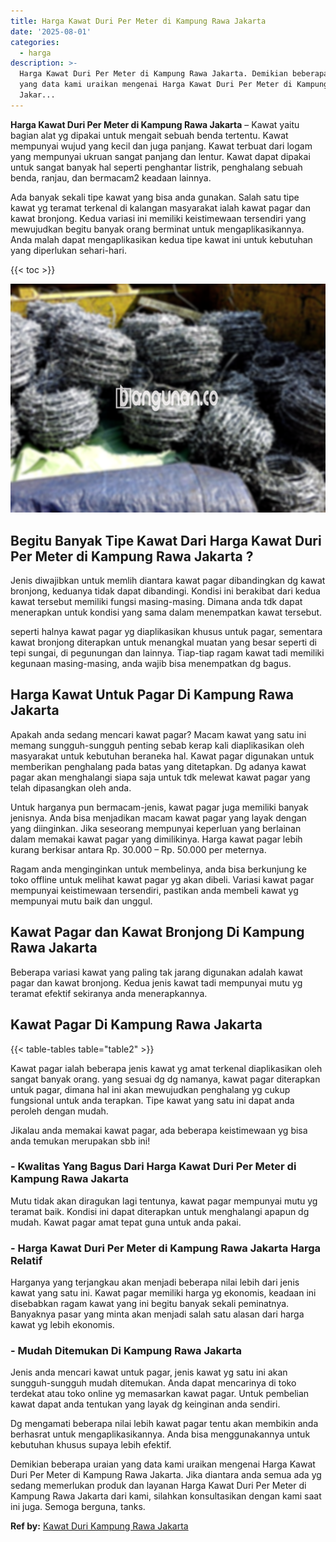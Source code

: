 ```yaml
---
title: Harga Kawat Duri Per Meter di Kampung Rawa Jakarta
date: '2025-08-01'
categories:
  - harga
description: >-
  Harga Kawat Duri Per Meter di Kampung Rawa Jakarta. Demikian beberapa uraian
  yang data kami uraikan mengenai Harga Kawat Duri Per Meter di Kampung Rawa
  Jakar...
---
```


**Harga Kawat Duri Per Meter di Kampung Rawa Jakarta** – Kawat yaitu bagian alat yg dipakai untuk mengait sebuah benda tertentu. Kawat mempunyai wujud yang kecil dan juga panjang. Kawat terbuat dari logam yang mempunyai ukruan sangat panjang dan lentur. Kawat dapat dipakai untuk sangat banyak hal seperti penghantar listrik, penghalang sebuah benda, ranjau, dan bermacam2 keadaan lainnya.

Ada banyak sekali tipe kawat yang bisa anda gunakan. Salah satu tipe kawat yg teramat terkenal di kalangan masyarakat ialah kawat pagar dan kawat bronjong. Kedua variasi ini memiliki keistimewaan tersendiri yang mewujudkan begitu banyak orang berminat untuk mengaplikasikannya. Anda malah dapat mengaplikasikan kedua tipe kawat ini untuk kebutuhan yang diperlukan sehari-hari.

{{< toc >}}

![Harga Kawat Duri Per Meter di Kampung Rawa Jakarta](/images/jual-kawat-murah28.png)

## Begitu Banyak Tipe Kawat Dari Harga Kawat Duri Per Meter di Kampung Rawa Jakarta ?

Jenis diwajibkan untuk memlih diantara kawat pagar dibandingkan dg kawat bronjong, keduanya tidak dapat dibandingi. Kondisi ini berakibat dari kedua kawat tersebut memiliki fungsi masing-masing. Dimana anda tdk dapat menerapkan untuk kondisi yang sama dalam menempatkan kawat tersebut.

seperti halnya kawat pagar yg diaplikasikan khusus untuk pagar, sementara kawat bronjong diterapkan untuk menangkal muatan yang besar seperti di tepi sungai, di pegunungan dan lainnya. Tiap-tiap ragam kawat tadi memiliki kegunaan masing-masing, anda wajib bisa menempatkan dg bagus.

## Harga Kawat Untuk Pagar Di Kampung Rawa Jakarta

Apakah anda sedang mencari kawat pagar? Macam kawat yang satu ini memang sungguh-sungguh penting sebab kerap kali diaplikasikan oleh masyarakat untuk kebutuhan beraneka hal. Kawat pagar digunakan untuk memberikan penghalang pada batas yang ditetapkan. Dg adanya kawat pagar akan menghalangi siapa saja untuk tdk melewat kawat pagar yang telah dipasangkan oleh anda.

Untuk harganya pun bermacam-jenis, kawat pagar juga memiliki banyak jenisnya. Anda bisa menjadikan macam kawat pagar yang layak dengan yang diinginkan. Jika seseorang mempunyai keperluan yang berlainan dalam memakai kawat pagar yang dimilikinya. Harga kawat pagar lebih kurang berkisar antara Rp. 30.000 – Rp. 50.000 per meternya.

Ragam anda menginginkan untuk membelinya, anda bisa berkunjung ke toko offline untuk melihat kawat pagar yg akan dibeli. Variasi kawat pagar mempunyai keistimewaan tersendiri, pastikan anda membeli kawat yg mempunyai mutu baik dan unggul.

## Kawat Pagar dan Kawat Bronjong Di Kampung Rawa Jakarta

Beberapa variasi kawat yang paling tak jarang digunakan adalah kawat pagar dan kawat bronjong. Kedua jenis kawat tadi mempunyai mutu yg teramat efektif sekiranya anda menerapkannya.

## Kawat Pagar Di Kampung Rawa Jakarta

{{< table-tables table="table2" >}}

Kawat pagar ialah beberapa jenis kawat yg amat terkenal diaplikasikan oleh sangat banyak orang. yang sesuai dg dg namanya, kawat pagar diterapkan untuk pagar, dimana hal ini akan mewujudkan penghalang yg cukup fungsional untuk anda terapkan. Tipe kawat yang satu ini dapat anda peroleh dengan mudah.

Jikalau anda memakai kawat pagar, ada beberapa keistimewaan yg bisa anda temukan merupakan sbb ini!

### \- Kwalitas Yang Bagus Dari Harga Kawat Duri Per Meter di Kampung Rawa Jakarta

Mutu tidak akan diragukan lagi tentunya, kawat pagar mempunyai mutu yg teramat baik. Kondisi ini dapat diterapkan untuk menghalangi apapun dg mudah. Kawat pagar amat tepat guna untuk anda pakai.

### \- Harga Kawat Duri Per Meter di Kampung Rawa Jakarta Harga Relatif

Harganya yang terjangkau akan menjadi beberapa nilai lebih dari jenis kawat yang satu ini. Kawat pagar memiliki harga yg ekonomis, keadaan ini disebabkan ragam kawat yang ini begitu banyak sekali peminatnya. Banyaknya pasar yang minta akan menjadi salah satu alasan dari harga kawat yg lebih ekonomis.

### \- Mudah Ditemukan Di Kampung Rawa Jakarta

Jenis anda mencari kawat untuk pagar, jenis kawat yg satu ini akan sungguh-sungguh mudah ditemukan. Anda dapat mencarinya di toko terdekat atau toko online yg memasarkan kawat pagar. Untuk pembelian kawat dapat anda tentukan yang layak dg keinginan anda sendiri.

Dg mengamati beberapa nilai lebih kawat pagar tentu akan membikin anda berhasrat untuk mengaplikasikannya. Anda bisa menggunakannya untuk kebutuhan khusus supaya lebih efektif.

Demikian beberapa uraian yang data kami uraikan mengenai Harga Kawat Duri Per Meter di Kampung Rawa Jakarta. Jika diantara anda semua ada yg sedang memerlukan produk dan layanan Harga Kawat Duri Per Meter di Kampung Rawa Jakarta dari kami, silahkan konsultasikan dengan kami saat ini juga. Semoga berguna, tanks.

**Ref by:** [Kawat Duri Kampung Rawa Jakarta](https://id.wikipedia.org/wiki/Kawat)
